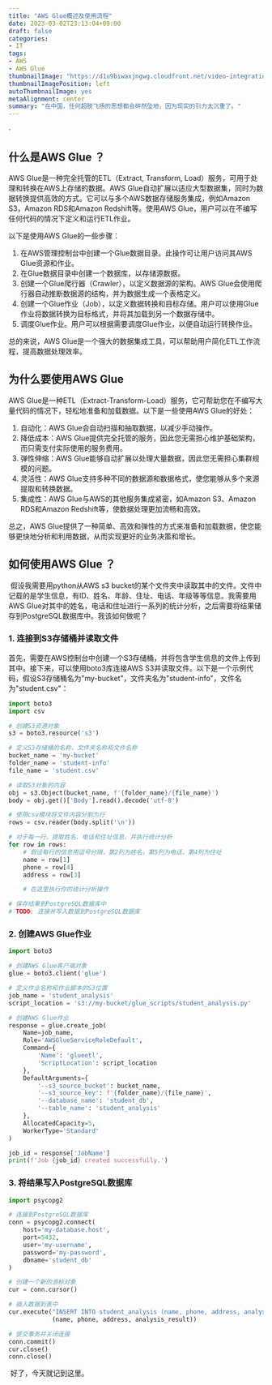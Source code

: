 ```yaml
---
title: "AWS Glue概述及使用流程"
date: 2023-03-02T23:13:04+09:00
draft: false
categories:
- IT
tags:
- AWS
- AWS Glue
thumbnailImage: "https://d1u9biwaxjngwg.cloudfront.net/video-integration-showcase/peak-140.jpg"
thumbnailImagePosition: left
autoThumbnailImage: yes
metaAlignment: center
summary: "在中国，任何超脱飞扬的思想都会砰然坠地，因为现实的引力太沉重了。"
---
```




·

## 什么是AWS Glue ？

AWS Glue是一种完全托管的ETL（Extract, Transform, Load）服务，可用于处理和转换在AWS上存储的数据。AWS Glue自动扩展以适应大型数据集，同时为数据转换提供高效的方式。它可以与多个AWS数据存储服务集成，例如Amazon S3，Amazon RDS和Amazon Redshift等。使用AWS Glue，用户可以在不编写任何代码的情况下定义和运行ETL作业。

以下是使用AWS Glue的一些步骤：

1. 在AWS管理控制台中创建一个Glue数据目录。此操作可让用户访问其AWS Glue资源和作业。
2. 在Glue数据目录中创建一个数据库，以存储源数据。
3. 创建一个Glue爬行器（Crawler），以定义数据源的架构。AWS Glue会使用爬行器自动推断数据源的结构，并为数据生成一个表格定义。
4. 创建一个Glue作业（Job），以定义数据转换和目标存储。用户可以使用Glue作业将数据转换为目标格式，并将其加载到另一个数据存储中。
5. 调度Glue作业。用户可以根据需要调度Glue作业，以便自动运行转换作业。

总的来说，AWS Glue是一个强大的数据集成工具，可以帮助用户简化ETL工作流程，提高数据处理效率。



## 为什么要使用AWS Glue

AWS Glue是一种ETL（Extract-Transform-Load）服务，它可帮助您在不编写大量代码的情况下，轻松地准备和加载数据。以下是一些使用AWS Glue的好处：

1. 自动化：AWS Glue会自动扫描和抽取数据，以减少手动操作。
2. 降低成本：AWS Glue提供完全托管的服务，因此您无需担心维护基础架构，而只需支付实际使用的服务费用。
3. 弹性伸缩：AWS Glue能够自动扩展以处理大量数据，因此您无需担心集群规模的问题。
4. 灵活性：AWS Glue支持多种不同的数据源和数据格式，使您能够从多个来源提取和转换数据。
5. 集成性：AWS Glue与AWS的其他服务集成紧密，如Amazon S3、Amazon RDS和Amazon Redshift等，使数据处理更加流畅和高效。

总之，AWS Glue提供了一种简单、高效和弹性的方式来准备和加载数据，使您能够更快地分析和利用数据，从而实现更好的业务决策和增长。



## 如何使用AWS Glue ？

​    假设我需要用python从AWS s3 bucket的某个文件夹中读取其中的文件。文件中记载的是学生信息，有ID、姓名、年龄、住址、电话、年级等等信息。我需要用AWS Glue对其中的姓名，电话和住址进行一系列的统计分析，之后需要将结果储存到PostgreSQL数据库中。我该如何做呢？



### 1. 连接到S3存储桶并读取文件

​	首先，需要在AWS控制台中创建一个S3存储桶，并将包含学生信息的文件上传到其中。接下来，可以使用boto3库连接AWS S3并读取文件。以下是一个示例代码，假设S3存储桶名为"my-bucket"，文件夹名为"student-info"，文件名为"student.csv"：

```python
import boto3
import csv

# 创建S3资源对象
s3 = boto3.resource('s3')

# 定义S3存储桶的名称、文件夹名称和文件名称
bucket_name = 'my-bucket'
folder_name = 'student-info'
file_name = 'student.csv'

# 读取S3对象的内容
obj = s3.Object(bucket_name, f'{folder_name}/{file_name}')
body = obj.get()['Body'].read().decode('utf-8')

# 使用csv模块将文件内容分割为行
rows = csv.reader(body.split('\n'))

# 对于每一行，提取姓名、电话和住址信息，并执行统计分析
for row in rows:
    # 假设每行的信息用逗号分隔，第2列为姓名，第5列为电话，第4列为住址
    name = row[1]
    phone = row[4]
    address = row[3]

    # 在这里执行你的统计分析操作

# 保存结果到PostgreSQL数据库中
# TODO: 连接并写入数据到PostgreSQL数据库

```



### 2. 创建AWS Glue作业

```python
import boto3

# 创建AWS Glue客户端对象
glue = boto3.client('glue')

# 定义作业名称和作业脚本的S3位置
job_name = 'student_analysis'
script_location = 's3://my-bucket/glue_scripts/student_analysis.py'

# 创建AWS Glue作业
response = glue.create_job(
    Name=job_name,
    Role='AWSGlueServiceRoleDefault',
    Command={
        'Name': 'glueetl',
        'ScriptLocation': script_location
    },
    DefaultArguments={
        '--s3_source_bucket': bucket_name,
        '--s3_source_key': f'{folder_name}/{file_name}',
        '--database_name': 'student_db',
        '--table_name': 'student_analysis'
    },
    AllocatedCapacity=5,
    WorkerType='Standard'
)

job_id = response['JobName']
print(f'Job {job_id} created successfully.')

```



### 3. 将结果写入PostgreSQL数据库

```python
import psycopg2

# 连接到PostgreSQL数据库
conn = psycopg2.connect(
    host='my-database.host',
    port=5432,
    user='my-username',
    password='my-password',
    dbname='student_db'
)

# 创建一个新的游标对象
cur = conn.cursor()

# 插入数据到表中
cur.execute("INSERT INTO student_analysis (name, phone, address, analysis_result) VALUES (%s, %s, %s, %s)",
            (name, phone, address, analysis_result))

# 提交事务并关闭连接
conn.commit()
cur.close()
conn.close()

```

​	好了，今天就记到这里。
